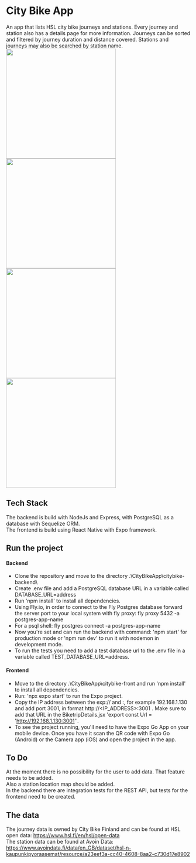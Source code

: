 # City Bike App

An app that lists HSL city bike journeys and stations. Every journey and station also has a details page for more information. 
Journeys can be sorted and filtered by journey duration and distance covered. Stations and journeys may also be searched by station name. </br>
<img src="https://user-images.githubusercontent.com/77398611/216816093-3ad826c9-656d-43e0-9b1b-549e63a54f35.PNG" width="300" />
<img src="https://user-images.githubusercontent.com/77398611/216816221-ff4c7669-7b71-48fc-aae1-4e9c6080059a.PNG" width="300" /></br>
<img src="https://user-images.githubusercontent.com/77398611/216816235-ad398800-d61f-4761-98ba-7c86deeda9be.PNG" width="300" />
<img src="https://user-images.githubusercontent.com/77398611/216816262-e7dc2355-4ec9-4be2-8cc0-613eb59abc16.PNG" width="300" />

## Tech Stack

The backend is build with NodeJs and Express, with PostgreSQL as a database with Sequelize ORM. </br>
The frontend is build using React Native with Expo framework.

## Run the project
#### Backend
* Clone the repository and move to the directory .\CityBikeApp\citybike-backend\
* Create .env file and add a PostgreSQL database URL in a variable called DATABASE_URL=address
* Run 'npm install' to install all dependencies. 
* Using Fly.io, in order to connect to the Fly Postgres database forward the server port to your local system with fly proxy: fly proxy 5432 -a postgres-app-name
* For a psql shell: fly postgres connect -a postgres-app-name
* Now you're set and can run the backend with command: 'npm start' for production mode or 'npm run dev' to run it with nodemon in development mode.
* To run the tests you need to add a test database url to the .env file in a variable called TEST_DATABASE_URL=address.
#### Frontend
* Move to the directory .\CityBikeApp\citybike-front and run 'npm install' to install all dependencies. 
* Run: 'npx expo start' to run the Expo project. 
* Copy the IP address between the exp:// and :, for example 192.168.1.130 and add port 3001, in format http://<IP_ADDRESS>:3001 . Make sure to add that URL in the BiketripDetails.jsx 'export const Url = 'http://192.168.1.130:3001''.
* To see the project running, you'll need to have the Expo Go App on your mobile device. Once you have it scan the QR code with Expo Go (Android) or the Camera app (iOS) and open the project in the app.

## To Do
At the moment there is no possibility for the user to add data. That feature needs to be added. </br>
Also a station location map should be added. </br>
In the backend there are integration tests for the REST API, but tests for the frontend need to be created.

## The data

The journey data is owned by City Bike Finland and can be found at HSL open data: https://www.hsl.fi/en/hsl/open-data </br>
The station data can be found at Avoin Data: https://www.avoindata.fi/data/en_GB/dataset/hsl-n-kaupunkipyoraasemat/resource/a23eef3a-cc40-4608-8aa2-c730d17e8902

